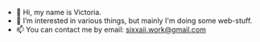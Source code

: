 - 👋 Hi, my name is Victoria.
- 👀 I’m interested in various things, but mainly I'm doing some web-stuff.
- 📫 You can contact me by email: sixxaii.work@gmail.com
